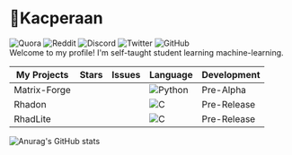 # 🐤Kacperaan
![Quora](https://img.shields.io/badge/Quora-%23B92B27.svg?style=for-the-badge&logo=Quora&logoColor=white)
![Reddit](https://img.shields.io/badge/Reddit-FF4500?style=for-the-badge&logo=reddit&logoColor=white)
![Discord](https://img.shields.io/badge/Discord-%235865F2.svg?style=for-the-badge&logo=discord&logoColor=white)
![Twitter](https://img.shields.io/badge/Twitter-%231DA1F2.svg?style=for-the-badge&logo=Twitter&logoColor=white)
![GitHub](https://img.shields.io/badge/github-%23121011.svg?style=for-the-badge&logo=github&logoColor=white)<br>
Welcome to my profile!
I'm self-taught student learning machine-learning. 

|My Projects|Stars|Issues|Language|Development
|------------|-----|------|------|------|
|Matrix-Forge|||![Python](https://img.shields.io/badge/python-3670A0?style=for-the-badge&logo=python&logoColor=ffdd54)|Pre-Alpha|
|Rhadon|||![C](https://img.shields.io/badge/c-%2300599C.svg?style=for-the-badge&logo=c&logoColor=white)|Pre-Release|
|RhadLite|||![C](https://img.shields.io/badge/c-%2300599C.svg?style=for-the-badge&logo=c&logoColor=white)|Pre-Release|

 ![Anurag's GitHub stats](https://github-readme-stats.vercel.app/api?username=kacperaan&show_icons=true&theme=dark)
